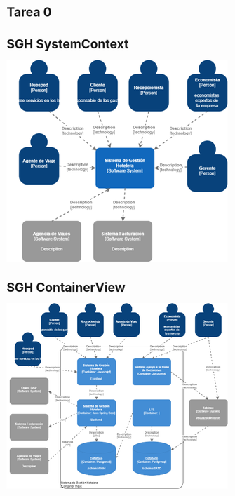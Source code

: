 # Tarea 0

# SGH SystemContext

![SystemContext](system_context_view.png)

# SGH ContainerView

![ContainerView](container_view.png)
